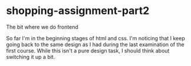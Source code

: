# shopping-assignment-part2

The bit where we do frontend

So far I'm in the beginning stages of html and css. I'm noticing that I keep going back to the same design as I had during the last examination of the first course. While this isn't a pure design task, I should think about switching it up a bit.